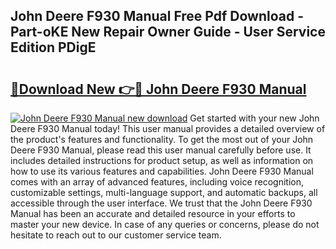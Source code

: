 ## John Deere F930 Manual Free Pdf Download - Part-oKE New Repair Owner Guide - User Service Edition PDigE

# <h2><a href="http://bc89962.oget.top/?id=John+Deere+F930+Manual">🔗Download New 👉🔴 John Deere F930 Manual</a></h2>

[![John Deere F930 Manual new download](https://i.imgur.com/5g1atiW.png)](http://bc89962.oget.top/?id=John+Deere+F930+Manual)
Get started with your new John Deere F930 Manual today! This user manual provides a detailed overview of the product's features and functionality. To get the most out of your John Deere F930 Manual, please read this user manual carefully before use. It includes detailed instructions for product setup, as well as information on how to use its various features and capabilities. John Deere F930 Manual comes with an array of advanced features, including voice recognition, customizable settings, multi-language support, and automatic backups, all accessible through the user interface. We trust that the John Deere F930 Manual has been an accurate and detailed resource in your efforts to master your new device. In case of any queries or concerns, please do not hesitate to reach out to our customer service team.
